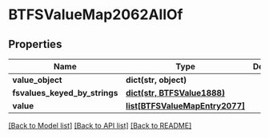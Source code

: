 # BTFSValueMap2062AllOf

## Properties
Name | Type | Description | Notes
------------ | ------------- | ------------- | -------------
**value_object** | **dict(str, object)** |  | [optional] 
**fsvalues_keyed_by_strings** | [**dict(str, BTFSValue1888)**](BTFSValue1888.md) |  | [optional] 
**value** | [**list[BTFSValueMapEntry2077]**](BTFSValueMapEntry2077.md) |  | [optional] 

[[Back to Model list]](../README.md#documentation-for-models) [[Back to API list]](../README.md#documentation-for-api-endpoints) [[Back to README]](../README.md)


